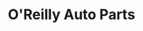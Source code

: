 ---
title: "O'Reilly Auto Parts"
url: /madera/oreilly-auto-parts-west-olive-avenue/
shop: car parts
---